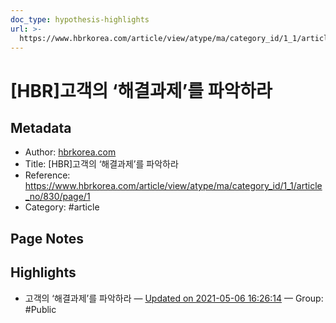 ```yaml
---
doc_type: hypothesis-highlights
url: >-
  https://www.hbrkorea.com/article/view/atype/ma/category_id/1_1/article_no/830/page/1
---
```


# [HBR]고객의 ‘해결과제’를 파악하라

## Metadata
- Author: [hbrkorea.com]()
- Title: [HBR]고객의 ‘해결과제’를 파악하라
- Reference: https://www.hbrkorea.com/article/view/atype/ma/category_id/1_1/article_no/830/page/1
- Category: #article

## Page Notes
## Highlights
- 고객의 ‘해결과제’를 파악하라 — [Updated on 2021-05-06 16:26:14](https://hyp.is/VujeAK48EeusxMPHCu8nkA/www.hbrkorea.com/article/view/atype/ma/category_id/1_1/article_no/830/page/1) — Group: #Public



